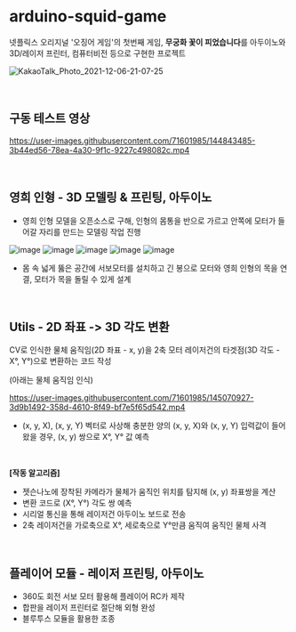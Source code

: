 # arduino-squid-game

넷플릭스 오리지널 '오징어 게임'의 첫번째 게임, **무궁화 꽃이 피었습니다**를 아두이노와 3D/레이저 프린터, 컴퓨터비전 등으로 구현한 프로젝트

![KakaoTalk_Photo_2021-12-06-21-07-25](https://user-images.githubusercontent.com/71601985/144843472-eb196843-e14b-4eb7-8a2b-9147f6167c8d.jpeg)

<br/>

## 구동 테스트 영상  
https://user-images.githubusercontent.com/71601985/144843485-3b44ed56-78ea-4a30-9f1c-9227c498082c.mp4

<br/>

## 영희 인형 - 3D 모델링 & 프린팅, 아두이노
- 영희 인형 모델을 오픈소스로 구해, 인형의 몸통을 반으로 가르고 안쪽에 모터가 들어갈 자리를 만드는 모델링 작업 진행  

![image](https://user-images.githubusercontent.com/71601985/145066728-652f8b7a-2cd3-4df1-8cb6-2f4e9a41c8a7.png)
![image](https://user-images.githubusercontent.com/71601985/145067368-6709dfe9-adf8-41f5-9bba-2d08951dbad5.png)
![image](https://user-images.githubusercontent.com/71601985/145076129-dbae536c-c9b8-4e87-991d-3d90269f7703.png)
![image](https://user-images.githubusercontent.com/71601985/145076170-bf2dd3fc-2518-480a-a3d8-337f5522a0df.png)
![image](https://user-images.githubusercontent.com/71601985/145076191-76d26813-c4a2-4b99-970f-94c1fda7498e.png)

- 몸 속 넓게 뚫은 공간에 서보모터를 설치하고 긴 봉으로 모터와 영희 인형의 목을 연결, 모터가 목을 돌릴 수 있게 설계



<br/>

## Utils - 2D 좌표 -> 3D 각도 변환
CV로 인식한 물체 움직임(2D 좌표 - x, y)을 2축 모터 레이저건의 타겟점(3D 각도 - X°, Y°)으로 변환하는 코드 작성

(아래는 물체 움직임 인식)

https://user-images.githubusercontent.com/71601985/145070927-3d9b1492-358d-4610-8f49-bf7e5f65d542.mp4

- (x, y, X), (x, y, Y) 벡터로 사상해 충분한 양의 (x, y, X)와 (x, y, Y) 입력값이 들어왔을 경우, (x, y) 쌍으로 X°, Y° 값 예측
<br/>

**[작동 알고리즘]**  
- 젯슨나노에 장착된 카메라가 물체가 움직인 위치를 탐지해 (x, y) 좌표쌍을 계산
- 변환 코드로 (X°, Y°) 각도 쌍 예측
- 시리얼 통신을 통해 레이저건 아두이노 보드로 전송
- 2축 레이저건을 가로축으로 X°, 세로축으로 Y°만큼 움직여 움직인 물체 사격


<br/>

## 플레이어 모듈 - 레이저 프린팅, 아두이노
- 360도 회전 서보 모터 활용해 플레이어 RC카 제작
- 합판을 레이저 프린터로 절단해 외형 완성
- 블루투스 모듈을 활용한 조종
